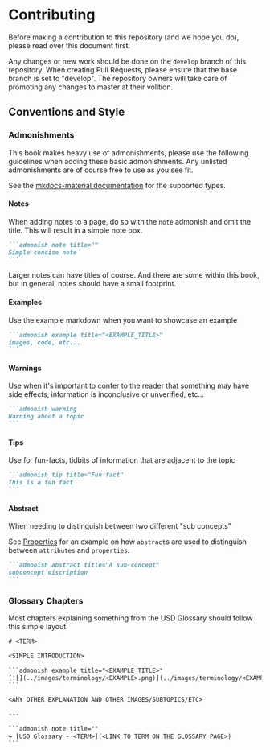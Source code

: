 # Contributing

Before making a contribution to this repository (and we hope you do), please read over this document first.

Any changes or new work should be done on the `develop` branch of this repository. When creating Pull Requests, please ensure that the base branch is set to "develop". The repository owners will take care of promoting any changes to master at their volition.

## Conventions and Style

### Admonishments
This book makes heavy use of admonishments, please use the following guidelines when adding these basic admonishments. Any unlisted admonishments are of course free to use as you see fit.

See the [mkdocs-material documentation](https://squidfunk.github.io/mkdocs-material/reference/admonitions/#supported-types) for the supported types.

#### Notes
When adding notes to a page, do so with the `note` admonish and omit the title. This will result in a simple note box.

~~~markdown
```admonish note title=""
Simple concise note
```
~~~

Larger notes can have titles of course. And there are some within this book, but in general, notes should have a small footprint.

#### Examples
Use the example markdown when you want to showcase an example

~~~markdown
```admonish example title="<EXAMPLE_TITLE>"
images, code, etc...
```
~~~

#### Warnings
Use when it's important to confer to the reader that something may have side effects, information is inconclusive or unverified, etc...

~~~markdown
```admonish warning
Warning about a topic
```
~~~

#### Tips
Use for fun-facts, tidbits of information that are adjacent to the topic

~~~markdown
```admonish tip title="Fun fact"
This is a fun fact
```
~~~

#### Abstract
When needing to distinguish between two different "sub concepts"

See [Properties](./src/terminology/properties.md) for an example on how `abstract`s are used to distinguish between `attributes` and `properties`.

~~~markdown
```admonish abstract title="A sub-concept"
subconcept discription
```
~~~

### Glossary Chapters
Most chapters explaining something from the USD Glossary should follow this simple layout

~~~txt
# <TERM>

<SIMPLE INTRODUCTION>

```admonish example title="<EXAMPLE_TITLE>"
[![](../images/terminology/<EXAMPLE>.png)](../images/terminology/<EXAMPLE>.png)
```

<ANY OTHER EXPLANATION AND OTHER IMAGES/SUBTOPICS/ETC>

---

```admonish note title=""
↪ [USD Glossary - <TERM>](<LINK TO TERM ON THE GLOSSARY PAGE>)
```
~~~
